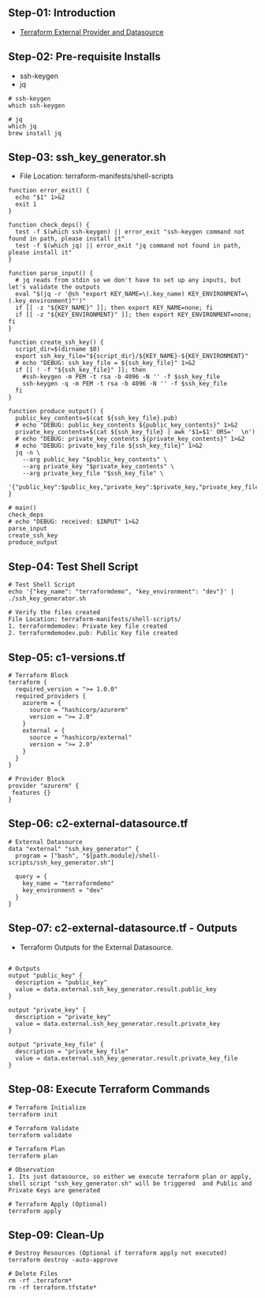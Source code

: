 ## Step-01: Introduction
- [Terraform External Provider and Datasource](https://registry.terraform.io/providers/hashicorp/external/latest)

## Step-02: Pre-requisite Installs
- ssh-keygen
- jq
```t
# ssh-keygen
which ssh-keygen

# jq
which jq
brew install jq
```

## Step-03: ssh_key_generator.sh
- File Location: terraform-manifests/shell-scripts
```t
function error_exit() {
  echo "$1" 1>&2
  exit 1
}

function check_deps() {
  test -f $(which ssh-keygen) || error_exit "ssh-keygen command not found in path, please install it"
  test -f $(which jq) || error_exit "jq command not found in path, please install it"
}

function parse_input() {
  # jq reads from stdin so we don't have to set up any inputs, but let's validate the outputs
  eval "$(jq -r '@sh "export KEY_NAME=\(.key_name) KEY_ENVIRONMENT=\(.key_environment)"')"
  if [[ -z "${KEY_NAME}" ]]; then export KEY_NAME=none; fi
  if [[ -z "${KEY_ENVIRONMENT}" ]]; then export KEY_ENVIRONMENT=none; fi
}

function create_ssh_key() {
  script_dir=$(dirname $0)
  export ssh_key_file="${script_dir}/${KEY_NAME}-${KEY_ENVIRONMENT}"
  # echo "DEBUG: ssh_key_file = ${ssh_key_file}" 1>&2
  if [[ ! -f "${ssh_key_file}" ]]; then
    #ssh-keygen -m PEM -t rsa -b 4096 -N '' -f $ssh_key_file
    ssh-keygen -q -m PEM -t rsa -b 4096 -N '' -f $ssh_key_file
  fi
}

function produce_output() {
  public_key_contents=$(cat ${ssh_key_file}.pub)
  # echo "DEBUG: public_key_contents ${public_key_contents}" 1>&2
  private_key_contents=$(cat ${ssh_key_file} | awk '$1=$1' ORS='  \n')
  # echo "DEBUG: private_key_contents ${private_key_contents}" 1>&2
  # echo "DEBUG: private_key_file ${ssh_key_file}" 1>&2
  jq -n \
    --arg public_key "$public_key_contents" \
    --arg private_key "$private_key_contents" \
    --arg private_key_file "$ssh_key_file" \
    '{"public_key":$public_key,"private_key":$private_key,"private_key_file":$private_key_file}'
}

# main()
check_deps
# echo "DEBUG: received: $INPUT" 1>&2
parse_input
create_ssh_key
produce_output
```

## Step-04: Test Shell Script
```t
# Test Shell Script
echo '{"key_name": "terraformdemo", "key_environment": "dev"}' | ./ssh_key_generator.sh

# Verify the files created
File Location: terraform-manifests/shell-scripts/
1. terraformdemodev: Private key file created
2. terraformdemodev.pub: Public Key file created
```

## Step-05: c1-versions.tf
```t
# Terraform Block
terraform {
  required_version = ">= 1.0.0"
  required_providers {
    azurerm = {
      source = "hashicorp/azurerm"
      version = ">= 2.0"
    }
    external = {
      source = "hashicorp/external"
      version = ">= 2.0"
    }       
  }
}

# Provider Block
provider "azurerm" {
 features {}          
}
```

## Step-06: c2-external-datasource.tf
```t
# External Datasource
data "external" "ssh_key_generator" {
  program = ["bash", "${path.module}/shell-scripts/ssh_key_generator.sh"]

  query = {
    key_name = "terraformdemo"
    key_environment = "dev"
  }
}
```

## Step-07: c2-external-datasource.tf - Outputs
- Terraform Outputs for the External Datasource.
```t

# Outputs
output "public_key" {
  description = "public_key"
  value = data.external.ssh_key_generator.result.public_key
}

output "private_key" {
  description = "private_key"
  value = data.external.ssh_key_generator.result.private_key
}

output "private_key_file" {
  description = "private_key_file"
  value = data.external.ssh_key_generator.result.private_key_file
}
```

## Step-08: Execute Terraform Commands
```t
# Terraform Initialize
terraform init

# Terraform Validate
terraform validate

# Terraform Plan
terraform plan

# Observation
1. Its just datasource, so either we execute terraform plan or apply, shell script "ssh_key_generator.sh" will be triggered  and Public and Private Keys are generated

# Terraform Apply (Optional)
terraform apply
```

## Step-09: Clean-Up
```t
# Destroy Resources (Optional if terraform apply not executed)
terraform destroy -auto-approve

# Delete Files
rm -rf .terraform*
rm -rf terraform.tfstate*
```
